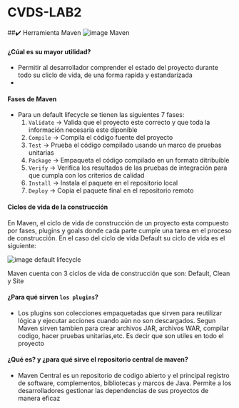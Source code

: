 # CVDS-LAB2



##:heavy_check_mark: Herramienta Maven
![image Maven](https://github.com/user-attachments/assets/76a37497-d974-4532-b6a9-420062606292)

#### ¿Cúal es su mayor utilidad?
- Permitir al desarrollador comprender el estado del proyecto durante todo su cliclo de vida, de una forma rapida y estandarizada
- 
#### Fases de Maven
- Para un default lifecycle se tienen las siguientes 7 fases:
  1. `Validate` -> Valida que el proyecto este correcto y que toda la información necesaria este diponible
  2. `Compile` -> Compila el código fuente del proyecto
  3. `Test` -> Prueba el código compilado usando un marco de pruebas unitarias
  4. `Package` -> Empaqueta el código compilado en un formato ditribuible
  5. `Verify` -> Verifica los resultados de las pruebas de integración para que cumpla con los criterios de calidad
  6. `Install` -> Instala el paquete en el repositorio local
  7. `Deploy` -> Copia el paquete final en el repositorio remoto
  
#### Ciclos de vida de la construcción
En Maven, el ciclo de vida de construcción de un proyecto esta compuesto por fases, plugins y goals donde cada parte cumple una tarea en el proceso de construcción. En el caso del ciclo de vida Default su ciclo de vida es el siguiente:

![image default lifecycle](https://github.com/user-attachments/assets/e22a6e2e-7812-4f5d-9f21-d97054c3b5ac)

Maven cuenta con 3 ciclos de vida de construcción que son: Default, Clean y Site

#### ¿Para qué sirven `los plugins`?
- Los plugins son colecciones empaquetadas que sirven para reutilizar lógica y ejecutar acciones cuando aún no son descargados. Segun Maven sirven tambien para crear archivos JAR, archivos WAR, compilar codigo, hacer pruebas unitarias,etc. Es decir que son utiles en todo el proyecto
  
#### ¿Qué es? y ¿para qué sirve el repositorio central de maven?
- Maven Central es un repositorio de codigo abierto y el principal registro de software, complementos, bibliotecas y marcos de Java. Permite a los desarrolladores gestionar las dependencias de sus proyectos de manera eficaz
